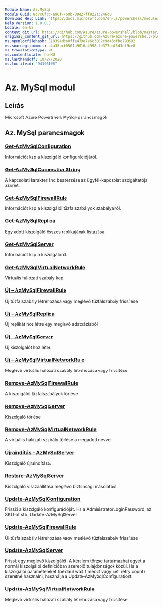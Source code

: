 ```yaml
---
Module Name: Az.MySql
Module Guid: 8c7c6fcd-a96f-460b-89e2-ff822a3246c8
Download Help Link: https://docs.microsoft.com/en-us/powershell/module/az.mysql
Help Version: 1.0.0.0
Locale: en-US
content_git_url: https://github.com/Azure/azure-powershell/blob/master/src/MySql/help/Az.MySql.md
original_content_git_url: https://github.com/Azure/azure-powershell/blob/master/src/MySql/help/Az.MySql.md
ms.openlocfilehash: 818394d9a0ffe479e7a6c3002c9d43bfbe793592
ms.sourcegitcommit: b4a38bcb0501a9016a4998efd377aa75d3ef9ce8
ms.translationtype: MT
ms.contentlocale: hu-HU
ms.lasthandoff: 10/27/2020
ms.locfileid: "94195105"
---
```

# Az. MySql modul
## Leírás
Microsoft Azure PowerShell: MySql-parancsmagok

## Az. MySql parancsmagok
### [Get-AzMySqlConfiguration](Get-AzMySqlConfiguration.md)
Információt kap a kiszolgáló konfigurációjáról.

### [Get-AzMySqlConnectionString](Get-AzMySqlConnectionString.md)
A kapcsolati karakterlánc beszerzése az ügyfél-kapcsolat szolgáltatója szerint.

### [Get-AzMySqlFirewallRule](Get-AzMySqlFirewallRule.md)
Információt kap a kiszolgálói tűzfalszabályok szabályairól.

### [Get-AzMySqlReplica](Get-AzMySqlReplica.md)
Egy adott kiszolgáló összes replikájának listázása.

### [Get-AzMySqlServer](Get-AzMySqlServer.md)
Információt kap a kiszolgálóról.

### [Get-AzMySqlVirtualNetworkRule](Get-AzMySqlVirtualNetworkRule.md)
Virtuális hálózati szabály kap.

### [Új – AzMySqlFirewallRule](New-AzMySqlFirewallRule.md)
Új tűzfalszabály létrehozása vagy meglévő tűzfalszabály frissítése

### [Új – AzMySqlReplica](New-AzMySqlReplica.md)
Új replikát hoz létre egy meglévő adatbázisból.

### [Új – AzMySqlServer](New-AzMySqlServer.md)
Új kiszolgálót hoz létre.

### [Új – AzMySqlVirtualNetworkRule](New-AzMySqlVirtualNetworkRule.md)
Meglévő virtuális hálózati szabály létrehozása vagy frissítése

### [Remove-AzMySqlFirewallRule](Remove-AzMySqlFirewallRule.md)
A kiszolgálói tűzfalszabályok törlése

### [Remove-AzMySqlServer](Remove-AzMySqlServer.md)
Kiszolgáló törlése

### [Remove-AzMySqlVirtualNetworkRule](Remove-AzMySqlVirtualNetworkRule.md)
A virtuális hálózati szabály törlése a megadott névvel

### [Újraindítás – AzMySqlServer](Restart-AzMySqlServer.md)
Kiszolgáló újraindítása.

### [Restore-AzMySqlServer](Restore-AzMySqlServer.md)
Kiszolgáló visszaállítása meglévő biztonsági másolatból

### [Update-AzMySqlConfiguration](Update-AzMySqlConfiguration.md)
Frissíti a kiszolgáló konfigurációját.
Ha a AdministratorLoginPassword, az SKU-ot stb. Update-AzMySqlServer

### [Update-AzMySqlFirewallRule](Update-AzMySqlFirewallRule.md)
Új tűzfalszabály létrehozása vagy meglévő tűzfalszabály frissítése

### [Update-AzMySqlServer](Update-AzMySqlServer.md)
Frissít egy meglévő kiszolgálót.
A kérelem törzse tartalmazhat egyet a normál kiszolgálói definícióban szereplő tulajdonságok közül.
Ha a kiszolgálói paramétereket (például wait_timeout vagy net_retry_count) szeretné használni, használja a Update-AzMySqlConfigurationt.

### [Update-AzMySqlVirtualNetworkRule](Update-AzMySqlVirtualNetworkRule.md)
Meglévő virtuális hálózati szabály létrehozása vagy frissítése

